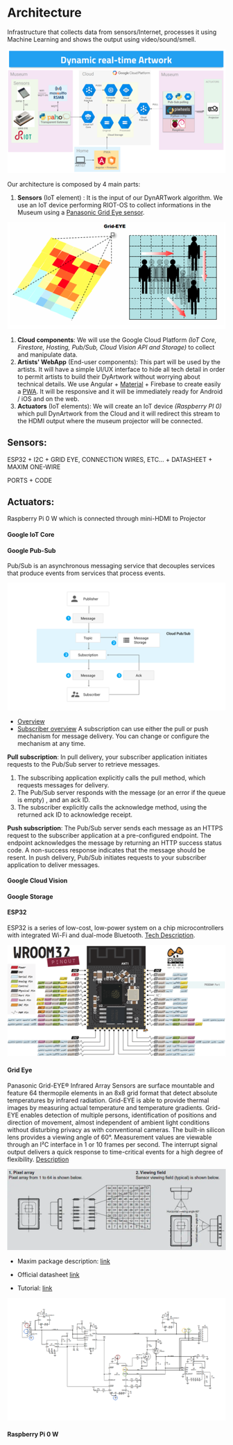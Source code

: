 # Architecture
Infrastructure that collects data from sensors/Internet, processes it using Machine Learning and shows the output using video/sound/smell.

![](assets/final_architecture.png)



Our architecture is composed by 4 main parts:
1. **Sensors** (IoT element) : It is the input of our DynARTwork algorithm. We use an IoT device performing RIOT-OS to collect informations in the Museum using a  [Panasonic Grid Eye sensor](https://industrial.panasonic.com/ww/products/sensors/built-in-sensors/grid-eye).

![](assets/2020_0710_160314.png)

1. **Cloud components**: We will use the Google Cloud Platform *(IoT Core, Firestore, Hosting, Pub/Sub, Cloud Vision API and Storage)* to collect and manipulate data.
2. **Artists' WebApp** (End-user components): This part will be used by the artists. It will have a simple UI/UX interface to hide all tech detail in order to permit artists to build their DyArtwork without worrying about technical details.
    We use Angular + [Material](https://material.angular.io/) + Firebase to create easily a [PWA](https://web.dev/progressive-web-apps/). It will be responsive and it will be immediately ready for Android / iOS and on the web.
3. **Actuators** (IoT elements): We will create an IoT device *(Raspberry PI 0)* which pull DynArtwork from the Cloud and it will redirect this stream to the HDMI output where the museum projector will be connected.

## Sensors:
ESP32 + I2C  + GRID EYE, CONNECTION WIRES, ETC... + DATASHEET + MAXIM ONE-WIRE

PORTS + CODE



## Actuators:
Raspberry Pi 0 W which is connected through mini-HDMI to Projector



#### Google IoT Core

#### Google Pub-Sub
Pub/Sub is an asynchronous messaging service that decouples services that produce events from services that process events.

![](assets/pub_sub_flow.svg)
- [Overview](https://cloud.google.com/pubsub/docs/overview)
- [Subscriber overview](https://cloud.google.com/pubsub/docs/subscriber)
A subscription can use either the pull or push mechanism for message delivery. You can change or configure the mechanism at any time.

**Pull subscription**: 
In pull delivery, your subscriber application initiates requests to the Pub/Sub server to retrieve messages.

1. The subscribing application explicitly calls the pull method, which requests messages for delivery.
2. The Pub/Sub server responds with the message (or an error if the queue is empty) , and an ack ID.
3. The subscriber explicitly calls the acknowledge method, using the returned ack ID to acknowledge receipt.

**Push subscription**:
The Pub/Sub server sends each message as an HTTPS request to the subscriber application at a pre-configured endpoint.
The endpoint acknowledges the message by returning an HTTP success status code. A non-success response indicates that the message should be resent.
In push delivery, Pub/Sub initiates requests to your subscriber application to deliver messages.


#### Google Cloud Vision

#### Google Storage

#### ESP32
ESP32 is a series of low-cost, low-power system on a chip microcontrollers with integrated Wi-Fi and dual-mode Bluetooth. [Tech Description](https://duino4projects.com/esp32-wroom-32-esp-wroom-32/).

![](assets/ESP32-WROOM-32-ESP-WROOM-32.png)

#### Grid Eye
Panasonic Grid-EYE® Infrared Array Sensors are surface mountable and feature 64 thermopile elements in an 8x8 grid format that detect absolute temperatures by infrared radiation. Grid-EYE is able to provide thermal images by measuring actual temperature and temperature gradients. Grid-EYE enables detection of multiple persons, identification of positions and direction of movement, almost independent of ambient light conditions without disturbing privacy as with conventional cameras. The built-in silicon lens provides a viewing angle of 60°. Measurement values are viewable through an I²C interface in 1 or 10 frames per second. The interrupt signal output delivers a quick response to time-critical events for a high degree of flexibility.
[Description](https://www.mouser.it/new/panasonic/panasonic-grid-eye-infrared-array-sensors/)

![](assets/grid_eye_schema.png)

- Maxim package description: [link](http://www.farnell.com/datasheets/2286996.pdf)
- Official datasheet [link](https://cdn.sparkfun.com/assets/4/1/c/0/1/Grid-EYE_Datasheet.pdf)

- Tutorial: [link](https://www.14core.com/wiring-the-ir-thermal-amg88xx-grid-eye-thermopile-infrared-array-sensor-with-microcontroller/)

![](assets/grid_eye_schematics.png)

#### Raspberry Pi 0 W	

